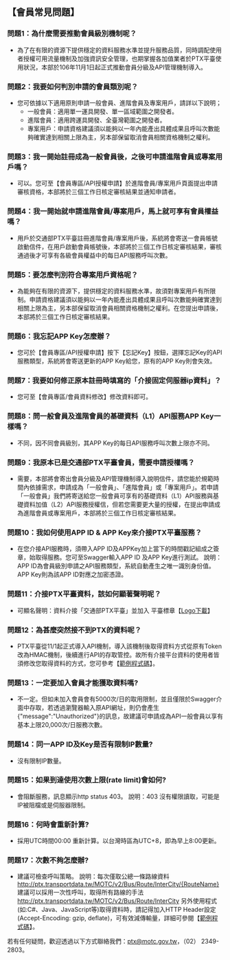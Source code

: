 ## 【會員常見問題】 

### 問題1：為什麼需要推動會員級別機制呢？
- 為了在有限的資源下提供穩定的資料服務水準並提升服務品質，同時調配使用者授權可用流量機制及加強資訊安全管理，也期掌握各加值業者於PTX平臺使用狀況，本部於106年11月1日起正式推動會員分級及API管理機制導入。

### 問題2：我要如何判別申請的會員類別呢？ 
- 您可依據以下適用原則申請一般會員、進階會員及專案用戶，請詳以下說明；
  + 一般會員：適用單一運具開發、單一區域範圍之開發者。
  + 進階會員：適用跨運具開發、全臺灣範圍之開發者。
  + 專案用戶：申請資格建議須以能夠以一年內能產出具體成果且呼叫次數能夠確實達到相關上限為主，另本部保留取消會員相關資格機制之權利。

### 問題3：我一開始註冊成為一般會員後，之後可申請進階會員或專案用戶嗎？ 
- 可以。您可至【會員專區/API授權申請】於進階會員/專案用戶頁面提出申請審核資格，本部將於三個工作日核定審核結果並通知申請者。

### 問題4：我一開始就申請進階會員/專案用戶，馬上就可享有會員權益嗎？ 
- 用戶於交通部PTX平臺註冊進階會員/專案用戶後，系統將會寄送一會員帳號啟動信件，在用戶啟動會員帳號後，本部將於三個工作日核定審核結果，審核通過後才可享有各級會員權益中的每日API服務呼叫次數。

### 問題5：要怎麼判別符合專案用戶資格呢？ 
- 為能夠在有限的資源下，提供穩定的資料服務水準，故須對專案用戶有所限制。申請資格建議須以能夠以一年內能產出具體成果且呼叫次數能夠確實達到相關上限為主，另本部保留取消會員相關資格機制之權利。在您提出申請後，本部將於三個工作日核定審核結果。

### 問題6：我忘記APP Key怎麼辦？  
- 您可於【會員專區/API授權申請】按下【忘記Key】按鈕，選擇忘記Key的API服務類型，系統將會寄送更新的APP Key給您，原有的APP Key則會失效。

### 問題7：我要如何修正原本註冊時填寫的「介接固定伺服器ip資料」？  
- 您可至【會員專區/會員資料修改】修改資料即可。

### 問題8：問一般會員及進階會員的基礎資料（L1）API服務APP Key一樣嗎？ 
- 不同，因不同會員級別，其APP Key的每日API服務呼叫次數上限亦不同。

### 問題9：我原本已是交通部PTX平臺會員，需要申請授權嗎？ 
- 需要，本部將會寄出會員分級及API管理機制導入說明信件，請您能於規範時間內依據需求，申請成為「一般會員」、「進階會員」或「專案用戶」。若申請「一般會員」我們將寄送給您一般會員可享有的基礎資料（L1）API服務與基礎資料加值（L2）API服務授權信，但若您需要更大量的授權，在提出申請成為進階會員或專案用戶，本部將於三個工作日核定審核結果。

### 問題10：我如何使用APP ID & APP Key來介接PTX平臺服務？ 
- 在您介接API服務時，須帶入APP ID及APPKey加上當下的時間戳記組成之簽章，始取得服務。您可至Swagger輸入APP ID 及APP Key進行測試。 
說明：APP ID為會員級別申請之API服務類型，系統自動產生之唯一識別身份值。APP Key則為該APP ID對應之加密憑證。

### 問題11：介接PTX平臺資料，該如何顯著聲明呢？ 
- 可顯名聲明：資料介接「交通部PTX平臺」並加入 平臺標章【<a href="https://github.com/ptxmotc/PTX_Web/blob/master/交通部PTX平臺LOGO.zip?raw=true">Logo下載</a>】

### 問題12：為甚麼突然接不到PTX的資料呢？
- PTX平臺從11/1起正式導入API機制，導入該機制後取得資料方式從原有Token改為HMAC機制，後續進行API的存取管控。故所有介接平台資料的使用者皆須修改您取得資料的方式，您可參考【<a href="https://github.com/ptxmotc/Sample-code">範例程式碼</a>】。

### 問題13：一定要加入會員才能獲取資料嗎?
- 不一定。但如未加入會員會有5000次/日的取用限制，並且僅限於Swagger介面中存取，若透過瀏覽器輸入原API網址，則仍會產生{"message":"Unauthorized"}的訊息，故建議可申請成為API一般會員以享有基本上限20,000次/日服務次數。

### 問題14：同一APP ID及Key是否有限制IP數量?
- 沒有限制IP數量。

### 問題15：如果到達使用次數上限(rate limit)會如何?
- 會阻斷服務，訊息顯示http status 403。 說明：403 沒有權限讀取，可能是IP被阻檔或是伺服器限制。

### 問題16：何時會重新計算?
- 採用UTC時間00:00 重新計算。以台灣時區為UTC+8，即為早上8:00更新。

### 問題17：次數不夠怎麼辦?
- 建議可檢查呼叫策略。 
說明：每次僅取公總一條路線資料 http://ptx.transportdata.tw/MOTC/v2/Bus/Route/InterCity/{RouteName}
建議可以採用一次性呼叫，取得所有路線的手法 http://ptx.transportdata.tw/MOTC/v2/Bus/Route/InterCity
另外使用程式(如:C#、Java、JavaScript等)取得資料時，請記得加入HTTP Header設定(Accept-Encoding: gzip, deflate)，可有效減傳輸量，詳細可參閱【<a href="https://github.com/ptxmotc/Sample-code">範例程式碼</a>】。


      
若有任何疑問，歡迎透過以下方式聯絡我們：ptx@motc.gov.tw，（02） 2349-2803。  
